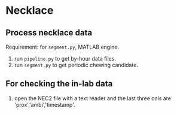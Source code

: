 # Necklace

## Process necklace data 

Requirement: for `segment.py`, MATLAB engine.

1. run `pipeline.py` to get by-hour data files.
2. run `segment.py` to get periodic chewing candidate.

## For checking the in-lab data

1. open the NEC2 file with a text reader and the last three cols are 'prox','ambi','timestamp'.
